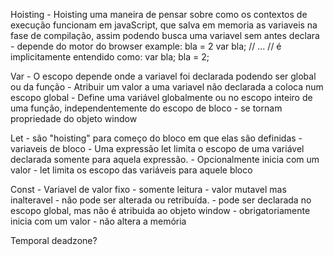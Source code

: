 Hoisting - Hoisting uma maneira de pensar sobre como os contextos de execução funcionam em javaScript, que salva em 
memoria as variaveis na fase de compilação, assim podendo busca uma variavel sem antes declara
        -  depende do motor do browser
example:
bla = 2
var bla;
// ...
// é implicitamente entendido como:
var bla;
bla = 2;



Var - O escopo depende onde a variavel foi declarada podendo ser global ou da função
    - Atribuir um valor a uma variavel não declarada a coloca num escopo global
    - Define uma variável globalmente ou no escopo inteiro de uma função, independentemente do escopo de bloco
    - se tornam propriedade do objeto window

Let - são "hoisting" para começo do bloco em que elas são definidas
    - variaveis de bloco
    - Uma expressão let limita o escopo de uma variável declarada somente para aquela expressão.
    - Opcionalmente inicia com um valor
    - let limita os escopo das variáveis para aquele bloco

Const - Variavel de valor fixo
      - somente leitura
      - valor mutavel mas inalteravel
      - não pode ser alterada ou retribuída.
      - pode ser declarada no escopo global, mas não é atribuida ao objeto window
      - obrigatoriamente inicia com um valor
      - não altera a memória

Temporal deadzone?